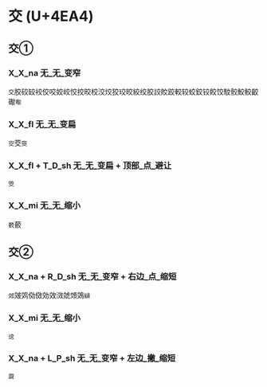 # 交 (U+4EA4)

## 交①

### X_X_na 无_无_变窄
`交`㬵䂭䍊䘨佼咬姣峧恔挍晈校洨烄狡珓皎絞绞胶詨賋跤較较蛟鉸铰餃饺駮骹鮫鲛齩礮`㘐`

### X_X_fl 无_无_变扁
`㝔`茭`窔`

### X_X_fl + T_D_sh 无_无_变扁 + 顶部_点_避让
`筊`

### X_X_mi 无_无_缩小
`䉰`䕧

## 交②

### X_X_na + R_D_sh 无_无_变窄 + 右边_点_缩短
`郊`㿰䴔俲傚効效滧虠頝鵁`纐`

### X_X_mi 无_无_缩小
`䢒`

### X_X_na + L_P_sh 无_无_变窄 + 左边_撇_缩短
`㼎`
